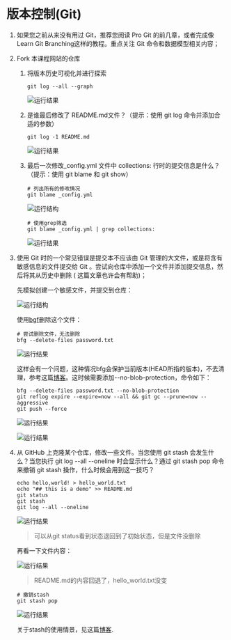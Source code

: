 # 版本控制(Git)

1. 如果您之前从来没有用过 Git，推荐您阅读 Pro Git 的前几章，或者完成像 Learn Git Branching这样的教程。重点关注 Git 命令和数据模型相关内容；
2. Fork 本课程网站的仓库
    1. 将版本历史可视化并进行探索

        ```shell
        git log --all --graph
        ```

        ![运行结果](./imgs/6-1-1.png)

    2. 是谁最后修改了 README.md文件？（提示：使用 git log 命令并添加合适的参数）

        ```shell
        git log -1 README.md
        ```

        ![运行结果](./imgs/6-1-2.png)

    3. 最后一次修改_config.yml 文件中 collections: 行时的提交信息是什么？（提示：使用 git blame 和 git show）

        ```shell
        # 列出所有的修改情况
        git blame _config.yml
        ```

        ![运行结构](./imgs/6-1-3.png)

        ```shell
        # 使用grep筛选
        git blame _config.yml | grep collections:
        ```

        ![运行结果](./imgs/6-1-4.png)

3. 使用 Git 时的一个常见错误是提交本不应该由 Git 管理的大文件，或是将含有敏感信息的文件提交给 Git 。尝试向仓库中添加一个文件并添加提交信息，然后将其从历史中删除 ( 这篇文章也许会有帮助)；

    先模拟创建一个敏感文件，并提交到仓库：

    ![运行结构](./imgs/6-2-1.png)

    使用[bgf](https://rtyley.github.io/bfg-repo-cleaner/)删除这个文件：

    ```shell
    # 尝试删除文件，无法删除
    bfg --delete-files password.txt 
    ```

    ![运行结果](./imgs/6-2-2.png)

    这样会有一个问题，这种情况bfg会保护当前版本(HEAD所指的版本)，不去清理，参考这篇[博客](https://www.cnblogs.com/huipengly/p/8424096.html)。这时候需要添加--no-blob-protection，命令如下：

    ```shell
    bfg --delete-files password.txt --no-blob-protection
    git reflog expire --expire=now --all && git gc --prune=now --aggressive
    git push --force
    ```

    ![运行结果](./imgs/6-2-3.png)

    ![运行结果](./imgs/6-2-4.png)

4. 从 GitHub 上克隆某个仓库，修改一些文件。当您使用 git stash 会发生什么？当您执行 git log --all --oneline 时会显示什么？通过 git stash pop 命令来撤销 git stash 操作，什么时候会用到这一技巧？

    ```shell
    echo hello,world! > hello_world.txt
    echo "## this is a demo" >> README.md
    git status
    git stash
    git log --all --oneline
    ```

    ![运行结果](./imgs/6-3-1.png)

    > 可以从git status看到状态退回到了初始状态，但是文件没删除

    再看一下文件内容：

    ![运行结果](./imgs/6-3-2.png)

    > README.md的内容回退了，hello_world.txt没变

    ```shell
    # 撤销stash
    git stash pop
    ```

    ![运行结果](./imgs/6-3-3.png)

    关于stash的使用情景，见这篇[博客](https://www.cnblogs.com/tocy/p/git-stash-reference.html).
